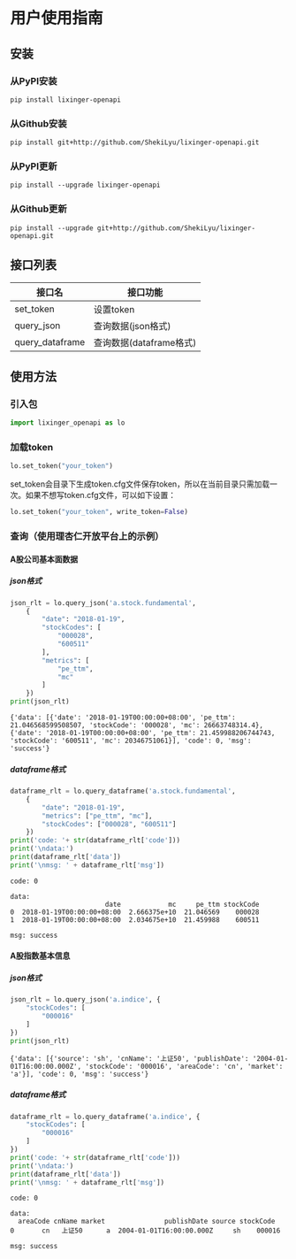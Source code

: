 
# 用户使用指南

## 安装
### 从PyPI安装
`pip install lixinger-openapi`

### 从Github安装
`pip install git+http://github.com/ShekiLyu/lixinger-openapi.git`

### 从PyPI更新
`pip install --upgrade lixinger-openapi`

### 从Github更新
`pip install --upgrade git+http://github.com/ShekiLyu/lixinger-openapi.git`

## 接口列表
接口名               | 接口功能
------------------- | -------------------------
set\_token          | 设置token
query\_json         | 查询数据(json格式)
query\_dataframe    | 查询数据(dataframe格式)


## 使用方法

### 引入包


```python
import lixinger_openapi as lo
```

### 加载token


```python
lo.set_token("your_token")
```

set_token会目录下生成token.cfg文件保存token，所以在当前目录只需加载一次。如果不想写token.cfg文件，可以如下设置：


```python
lo.set_token("your_token", write_token=False)
```

### 查询（使用理杏仁开放平台上的示例）
#### A股公司基本面数据
##### json格式


```python
json_rlt = lo.query_json('a.stock.fundamental', 
    {
        "date": "2018-01-19",
        "stockCodes": [
            "000028",
            "600511"
        ],
        "metrics": [
            "pe_ttm",
            "mc"
        ]
    })
print(json_rlt)
```

    {'data': [{'date': '2018-01-19T00:00:00+08:00', 'pe_ttm': 21.046568599508507, 'stockCode': '000028', 'mc': 26663748314.4}, {'date': '2018-01-19T00:00:00+08:00', 'pe_ttm': 21.459988206744743, 'stockCode': '600511', 'mc': 20346751061}], 'code': 0, 'msg': 'success'}


##### dataframe格式


```python
dataframe_rlt = lo.query_dataframe('a.stock.fundamental', 
    {
        "date": "2018-01-19",
        "metrics": ["pe_ttm", "mc"],
        "stockCodes": ["000028", "600511"]
    })
print('code: '+ str(dataframe_rlt['code']))
print('\ndata:')
print(dataframe_rlt['data'])
print('\nmsg: ' + dataframe_rlt['msg'])
```

    code: 0
    
    data:
                            date            mc     pe_ttm stockCode
    0  2018-01-19T00:00:00+08:00  2.666375e+10  21.046569    000028
    1  2018-01-19T00:00:00+08:00  2.034675e+10  21.459988    600511
    
    msg: success


#### A股指数基本信息
##### json格式


```python
json_rlt = lo.query_json('a.indice', {
    "stockCodes": [
        "000016"
    ]
})
print(json_rlt)
```

    {'data': [{'source': 'sh', 'cnName': '上证50', 'publishDate': '2004-01-01T16:00:00.000Z', 'stockCode': '000016', 'areaCode': 'cn', 'market': 'a'}], 'code': 0, 'msg': 'success'}


##### dataframe格式


```python
dataframe_rlt = lo.query_dataframe('a.indice', {
    "stockCodes": [
        "000016"
    ]
})
print('code: '+ str(dataframe_rlt['code']))
print('\ndata:')
print(dataframe_rlt['data'])
print('\nmsg: ' + dataframe_rlt['msg'])
```

    code: 0
    
    data:
      areaCode cnName market               publishDate source stockCode
    0       cn   上证50      a  2004-01-01T16:00:00.000Z     sh    000016
    
    msg: success

